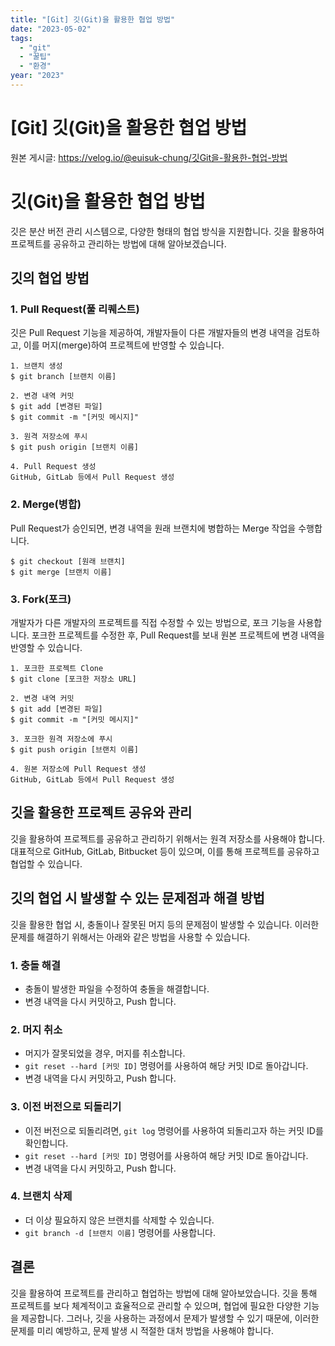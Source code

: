 ```yaml
---
title: "[Git] 깃(Git)을 활용한 협업 방법"
date: "2023-05-02"
tags:
  - "git"
  - "꿀팁"
  - "환경"
year: "2023"
---
```


# [Git] 깃(Git)을 활용한 협업 방법

원본 게시글: https://velog.io/@euisuk-chung/깃Git을-활용한-협업-방법



깃(Git)을 활용한 협업 방법
=================

깃은 분산 버전 관리 시스템으로, 다양한 형태의 협업 방식을 지원합니다. 깃을 활용하여 프로젝트를 공유하고 관리하는 방법에 대해 알아보겠습니다.

깃의 협업 방법
--------

### 1. Pull Request(풀 리퀘스트)

깃은 Pull Request 기능을 제공하여, 개발자들이 다른 개발자들의 변경 내역을 검토하고, 이를 머지(merge)하여 프로젝트에 반영할 수 있습니다.

```
1. 브랜치 생성
$ git branch [브랜치 이름]

2. 변경 내역 커밋
$ git add [변경된 파일]
$ git commit -m "[커밋 메시지]"

3. 원격 저장소에 푸시
$ git push origin [브랜치 이름]

4. Pull Request 생성
GitHub, GitLab 등에서 Pull Request 생성
```
### 2. Merge(병합)

Pull Request가 승인되면, 변경 내역을 원래 브랜치에 병합하는 Merge 작업을 수행합니다.

```
$ git checkout [원래 브랜치]
$ git merge [브랜치 이름]
```
### 3. Fork(포크)

개발자가 다른 개발자의 프로젝트를 직접 수정할 수 있는 방법으로, 포크 기능을 사용합니다. 포크한 프로젝트를 수정한 후, Pull Request를 보내 원본 프로젝트에 변경 내역을 반영할 수 있습니다.

```
1. 포크한 프로젝트 Clone
$ git clone [포크한 저장소 URL]

2. 변경 내역 커밋
$ git add [변경된 파일]
$ git commit -m "[커밋 메시지]"

3. 포크한 원격 저장소에 푸시
$ git push origin [브랜치 이름]

4. 원본 저장소에 Pull Request 생성
GitHub, GitLab 등에서 Pull Request 생성
```

깃을 활용한 프로젝트 공유와 관리
------------------

깃을 활용하여 프로젝트를 공유하고 관리하기 위해서는 원격 저장소를 사용해야 합니다. 대표적으로 GitHub, GitLab, Bitbucket 등이 있으며, 이를 통해 프로젝트를 공유하고 협업할 수 있습니다.

깃의 협업 시 발생할 수 있는 문제점과 해결 방법
---------------------------

깃을 활용한 협업 시, 충돌이나 잘못된 머지 등의 문제점이 발생할 수 있습니다. 이러한 문제를 해결하기 위해서는 아래와 같은 방법을 사용할 수 있습니다.

### 1. 충돌 해결

* 충돌이 발생한 파일을 수정하여 충돌을 해결합니다.
* 변경 내역을 다시 커밋하고, Push 합니다.

### 2. 머지 취소

* 머지가 잘못되었을 경우, 머지를 취소합니다.
* `git reset --hard [커밋 ID]` 명령어를 사용하여 해당 커밋 ID로 돌아갑니다.
* 변경 내역을 다시 커밋하고, Push 합니다.

### 3. 이전 버전으로 되돌리기

* 이전 버전으로 되돌리려면, `git log` 명령어를 사용하여 되돌리고자 하는 커밋 ID를 확인합니다.
* `git reset --hard [커밋 ID]` 명령어를 사용하여 해당 커밋 ID로 돌아갑니다.
* 변경 내역을 다시 커밋하고, Push 합니다.

### 4. 브랜치 삭제

* 더 이상 필요하지 않은 브랜치를 삭제할 수 있습니다.
* `git branch -d [브랜치 이름]` 명령어를 사용합니다.

결론
--

깃을 활용하여 프로젝트를 관리하고 협업하는 방법에 대해 알아보았습니다. 깃을 통해 프로젝트를 보다 체계적이고 효율적으로 관리할 수 있으며, 협업에 필요한 다양한 기능을 제공합니다. 그러나, 깃을 사용하는 과정에서 문제가 발생할 수 있기 때문에, 이러한 문제를 미리 예방하고, 문제 발생 시 적절한 대처 방법을 사용해야 합니다.

